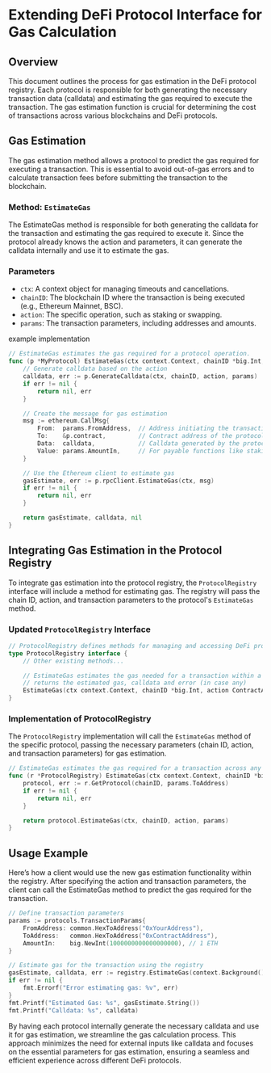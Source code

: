 # Extending DeFi Protocol Interface for Gas Calculation

## Overview

This document outlines the process for gas estimation in the DeFi protocol registry. Each protocol is responsible for both generating the necessary transaction data (calldata) and estimating the gas required to execute the transaction. The gas estimation function is crucial for determining the cost of transactions across various blockchains and DeFi protocols.

## Gas Estimation

The gas estimation method allows a protocol to predict the gas required for executing a transaction. This is essential to avoid out-of-gas errors and to calculate transaction fees before submitting the transaction to the blockchain.

### Method: `EstimateGas`

The EstimateGas method is responsible for both generating the calldata for the transaction and estimating the gas required to execute it. Since the protocol already knows the action and parameters, it can generate the calldata internally and use it to estimate the gas.

### Parameters

* `ctx`: A context object for managing timeouts and cancellations.
* `chainID`: The blockchain ID where the transaction is being executed (e.g., Ethereum Mainnet, BSC).
* `action`: The specific operation, such as staking or swapping.
* `params`: The transaction parameters, including addresses and amounts.

example implementation

```go
// EstimateGas estimates the gas required for a protocol operation.
func (p *MyProtocol) EstimateGas(ctx context.Context, chainID *big.Int, action ContractAction, params TransactionParams) (*big.Int, string, error) {
    // Generate calldata based on the action
    calldata, err := p.GenerateCalldata(ctx, chainID, action, params)
    if err != nil {
        return nil, err
    }

    // Create the message for gas estimation
    msg := ethereum.CallMsg{
        From:  params.FromAddress,  // Address initiating the transaction
        To:    &p.contract,         // Contract address of the protocol
        Data:  calldata,            // Calldata generated by the protocol
        Value: params.AmountIn,     // For payable functions like staking
    }

    // Use the Ethereum client to estimate gas
    gasEstimate, err := p.rpcClient.EstimateGas(ctx, msg)
    if err != nil {
        return nil, err
    }

    return gasEstimate, calldata, nil
}

```

## Integrating Gas Estimation in the Protocol Registry

To integrate gas estimation into the protocol registry, the `ProtocolRegistry` interface will include a method for estimating gas. The registry will pass the chain ID, action, and transaction parameters to the protocol's `EstimateGas` method.

### Updated `ProtocolRegistry` Interface

```go
// ProtocolRegistry defines methods for managing and accessing DeFi protocols.
type ProtocolRegistry interface {
    // Other existing methods...

    // EstimateGas estimates the gas needed for a transaction within a protocol.
    // returns the estimated gas, calldata and error (in case any)
    EstimateGas(ctx context.Context, chainID *big.Int, action ContractAction, params TransactionParams) (*big.Int, string, error)
}
```

### Implementation of ProtocolRegistry

The `ProtocolRegistry` implementation will call the `EstimateGas` method of the specific protocol, passing the necessary parameters (chain ID, action, and transaction parameters) for gas estimation.

```go
// EstimateGas estimates the gas required for a transaction across any registered protocol.
func (r *ProtocolRegistry) EstimateGas(ctx context.Context, chainID *big.Int, action ContractAction, params TransactionParams) (*big.Int, string error) {
    protocol, err := r.GetProtocol(chainID, params.ToAddress)
    if err != nil {
        return nil, err
    }

    return protocol.EstimateGas(ctx, chainID, action, params)
}
```

## Usage Example

Here’s how a client would use the new gas estimation functionality within the registry. After specifying the action and transaction parameters, the client can call the EstimateGas method to predict the gas required for the transaction.

```go
// Define transaction parameters
params := protocols.TransactionParams{
    FromAddress: common.HexToAddress("0xYourAddress"),
    ToAddress:   common.HexToAddress("0xContractAddress"),
    AmountIn:    big.NewInt(1000000000000000000), // 1 ETH
}

// Estimate gas for the transaction using the registry
gasEstimate, calldata, err := registry.EstimateGas(context.Background(), big.NewInt(1), protocols.NativeStake, params)
if err != nil {
    fmt.Errorf("Error estimating gas: %v", err)
}
fmt.Printf("Estimated Gas: %s", gasEstimate.String())
fmt.Printf("Calldata: %s", calldata)
```

By having each protocol internally generate the necessary calldata and use it for gas estimation, we streamline the gas calculation process. This approach minimizes the need for external inputs like calldata and focuses on the essential parameters for gas estimation, ensuring a seamless and efficient experience across different DeFi protocols.

